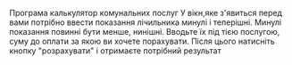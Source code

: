 Програма калькулятор комунальних послуг
 У вікн,яке  з'явиться перед вами потрібно ввести показання лічильника минулі і теперішні. Минулі показання повинні бути менше,  нинішні. Вводьте їх під тією послугою, суму до оплати за якою ви хочете порахувати. Після цього натисніть кнопку "розрахувати" і отримаєте потрібний результат
